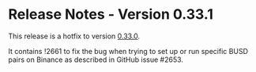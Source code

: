 # Release Notes - Version 0.33.1

This release is a hotfix to version [0.33.0](/release-notes/0.33.0).

It contains !2661 to fix the bug when trying to set up or run specific BUSD pairs on Binance as described in GitHub issue #2653.
